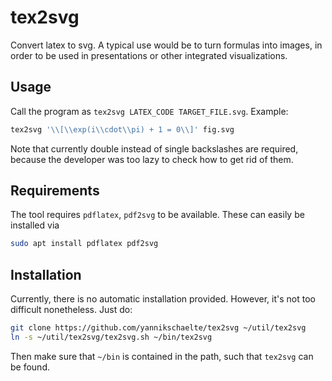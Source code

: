 # tex2svg

Convert latex to svg. A typical use would be to turn formulas into images, in order to be used in presentations or other integrated visualizations.

## Usage

Call the program as ``tex2svg LATEX_CODE TARGET_FILE.svg``. Example: 

```sh
tex2svg '\\[\\exp(i\\cdot\\pi) + 1 = 0\\]' fig.svg
```

Note that currently double instead of single backslashes are required, because the developer was too lazy to check how to get rid of them.


## Requirements

The tool requires ``pdflatex``, ``pdf2svg`` to be available. These can easily be installed via
 
 ```sh
 sudo apt install pdflatex pdf2svg
 ```
 
## Installation

Currently, there is no automatic installation provided. However, it's not too difficult nonetheless. Just do:

```sh
git clone https://github.com/yannikschaelte/tex2svg ~/util/tex2svg
ln -s ~/util/tex2svg/tex2svg.sh ~/bin/tex2svg
```

Then make sure that ``~/bin`` is contained in the path, such that ``tex2svg`` can be found.
